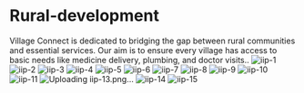 # Rural-development
Village Connect is dedicated to bridging the gap between rural communities and essential services. Our aim is to ensure every village has access to basic needs like medicine delivery, plumbing, and doctor visits..
![iip-1](https://github.com/user-attachments/assets/fab175b3-5665-49a2-8cf4-c4a7c5f3d822)
![iip-2](https://github.com/user-attachments/assets/e576e7a8-0004-4e21-919b-f3e4b1802cfc)
![iip-3](https://github.com/user-attachments/assets/5be1a6e2-b679-4bd7-9755-53186993a648)
![iip-4](https://github.com/user-attachments/assets/bf390fe2-91b3-4eaf-9f4b-7959695e6b50)
![iip-5](https://github.com/user-attachments/assets/759f9fe8-09bf-4e04-b843-6f8dc418a256)
![iip-6](https://github.com/user-attachments/assets/a24870b4-12ee-48a0-a4fe-fee3f12203bb)
![iip-7](https://github.com/user-attachments/assets/01017d18-bb56-45f4-8d9a-85bfeac392fc)
![iip-8](https://github.com/user-attachments/assets/97786be1-d543-4850-a8e5-754e53734203)
![iip-9](https://github.com/user-attachments/assets/f969b4ac-017b-402d-8eb4-54cf38fd20db)
![iip-10](https://github.com/user-attachments/assets/6e0c9d02-0e1f-4e25-ae39-0664339fd245)
![iip-11](https://github.com/user-attachments/assets/e194c1cb-67bf-4fa0-a24a-de50179419cc)
![Uploading iip-13.png…]()
![iip-14](https://github.com/user-attachments/assets/6efe6568-7bd1-4bf0-8af5-ecc43c1ab188)
![iip-15](https://github.com/user-attachments/assets/52d1ab7e-87a1-44cf-b2d1-c9e0cbbecf28)








